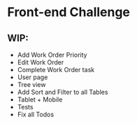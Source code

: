 # Front-end Challenge

## WIP:

- Add Work Order Priority
- Edit Work Order
- Complete Work Order task
- User page
- Tree view
- Add Sort and Filter to all Tables
- Tablet + Mobile
- Tests
- Fix all Todos
